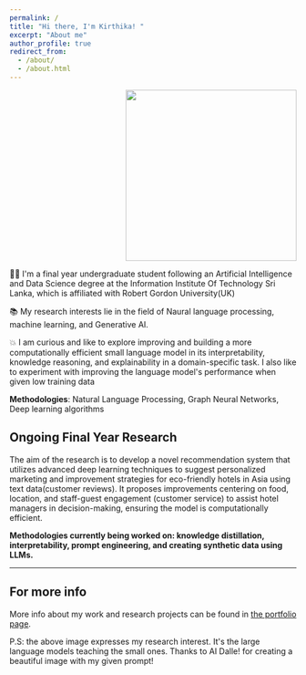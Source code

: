 ```yaml
---
permalink: /
title: "Hi there, I'm Kirthika! "
excerpt: "About me"
author_profile: true
redirect_from: 
  - /about/
  - /about.html
---
```



<p align="right">
  <img width="300" height="300" src="/images/robots-1.pn">
</p>

👩‍💻 I'm a final year undergraduate student following an Artificial Intelligence and Data Science degree at the Information Institute Of Technology Sri Lanka, which is affiliated with Robert Gordon University(UK)

📚 My research interests lie in the field of Naural language processing, machine learning, and Generative AI.

💥 I am curious and like to explore improving and building a more computationally efficient small language model in its interpretability, knowledge reasoning, and explainability in a domain-specific task. I also like to experiment with improving the language model's performance  when given low training data 

 **Methodologies**: Natural Language Processing, Graph Neural Networks, Deep learning algorithms
 

## Ongoing Final Year Research 

The aim of the research is to develop a novel recommendation system that utilizes advanced deep learning techniques to suggest personalized marketing and improvement strategies for eco-friendly hotels in Asia using text data(customer reviews). It proposes improvements centering on food, location, and staff-guest engagement (customer service) to assist hotel managers in decision-making, ensuring the model is computationally efficient.

**Methodologies currently being worked on: knowledge distillation, interpretability, prompt engineering, and creating synthetic data using LLMs.**

----------------

For more info 
------
More info about my work and research projects can be found in [the portfolio page](/portfolio/).

P.S: the above image expresses my research interest. It's the large language models teaching the small ones. Thanks to AI Dalle! for creating a beautiful image with my given prompt!

